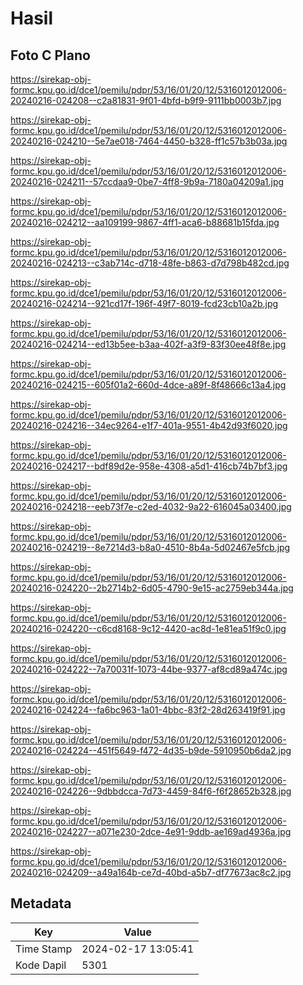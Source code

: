 # Hasil

## Foto C Plano

https://sirekap-obj-formc.kpu.go.id/dce1/pemilu/pdpr/53/16/01/20/12/5316012012006-20240216-024208--c2a81831-9f01-4bfd-b9f9-9111bb0003b7.jpg

https://sirekap-obj-formc.kpu.go.id/dce1/pemilu/pdpr/53/16/01/20/12/5316012012006-20240216-024210--5e7ae018-7464-4450-b328-ff1c57b3b03a.jpg

https://sirekap-obj-formc.kpu.go.id/dce1/pemilu/pdpr/53/16/01/20/12/5316012012006-20240216-024211--57ccdaa9-0be7-4ff8-9b9a-7180a04209a1.jpg

https://sirekap-obj-formc.kpu.go.id/dce1/pemilu/pdpr/53/16/01/20/12/5316012012006-20240216-024212--aa109199-9867-4ff1-aca6-b88681b15fda.jpg

https://sirekap-obj-formc.kpu.go.id/dce1/pemilu/pdpr/53/16/01/20/12/5316012012006-20240216-024213--c3ab714c-d718-48fe-b863-d7d798b482cd.jpg

https://sirekap-obj-formc.kpu.go.id/dce1/pemilu/pdpr/53/16/01/20/12/5316012012006-20240216-024214--921cd17f-196f-49f7-8019-fcd23cb10a2b.jpg

https://sirekap-obj-formc.kpu.go.id/dce1/pemilu/pdpr/53/16/01/20/12/5316012012006-20240216-024214--ed13b5ee-b3aa-402f-a3f9-83f30ee48f8e.jpg

https://sirekap-obj-formc.kpu.go.id/dce1/pemilu/pdpr/53/16/01/20/12/5316012012006-20240216-024215--605f01a2-660d-4dce-a89f-8f48666c13a4.jpg

https://sirekap-obj-formc.kpu.go.id/dce1/pemilu/pdpr/53/16/01/20/12/5316012012006-20240216-024216--34ec9264-e1f7-401a-9551-4b42d93f6020.jpg

https://sirekap-obj-formc.kpu.go.id/dce1/pemilu/pdpr/53/16/01/20/12/5316012012006-20240216-024217--bdf89d2e-958e-4308-a5d1-416cb74b7bf3.jpg

https://sirekap-obj-formc.kpu.go.id/dce1/pemilu/pdpr/53/16/01/20/12/5316012012006-20240216-024218--eeb73f7e-c2ed-4032-9a22-616045a03400.jpg

https://sirekap-obj-formc.kpu.go.id/dce1/pemilu/pdpr/53/16/01/20/12/5316012012006-20240216-024219--8e7214d3-b8a0-4510-8b4a-5d02467e5fcb.jpg

https://sirekap-obj-formc.kpu.go.id/dce1/pemilu/pdpr/53/16/01/20/12/5316012012006-20240216-024220--2b2714b2-6d05-4790-9e15-ac2759eb344a.jpg

https://sirekap-obj-formc.kpu.go.id/dce1/pemilu/pdpr/53/16/01/20/12/5316012012006-20240216-024220--c6cd8168-9c12-4420-ac8d-1e81ea51f9c0.jpg

https://sirekap-obj-formc.kpu.go.id/dce1/pemilu/pdpr/53/16/01/20/12/5316012012006-20240216-024222--7a70031f-1073-44be-9377-af8cd89a474c.jpg

https://sirekap-obj-formc.kpu.go.id/dce1/pemilu/pdpr/53/16/01/20/12/5316012012006-20240216-024224--fa6bc963-1a01-4bbc-83f2-28d263419f91.jpg

https://sirekap-obj-formc.kpu.go.id/dce1/pemilu/pdpr/53/16/01/20/12/5316012012006-20240216-024224--451f5649-f472-4d35-b9de-5910950b6da2.jpg

https://sirekap-obj-formc.kpu.go.id/dce1/pemilu/pdpr/53/16/01/20/12/5316012012006-20240216-024226--9dbbdcca-7d73-4459-84f6-f6f28652b328.jpg

https://sirekap-obj-formc.kpu.go.id/dce1/pemilu/pdpr/53/16/01/20/12/5316012012006-20240216-024227--a071e230-2dce-4e91-9ddb-ae169ad4936a.jpg

https://sirekap-obj-formc.kpu.go.id/dce1/pemilu/pdpr/53/16/01/20/12/5316012012006-20240216-024209--a49a164b-ce7d-40bd-a5b7-df77673ac8c2.jpg


## Metadata

| Key        | Value               |
| ---------- | ------------------- |
| Time Stamp | 2024-02-17 13:05:41 |
| Kode Dapil | 5301                |



